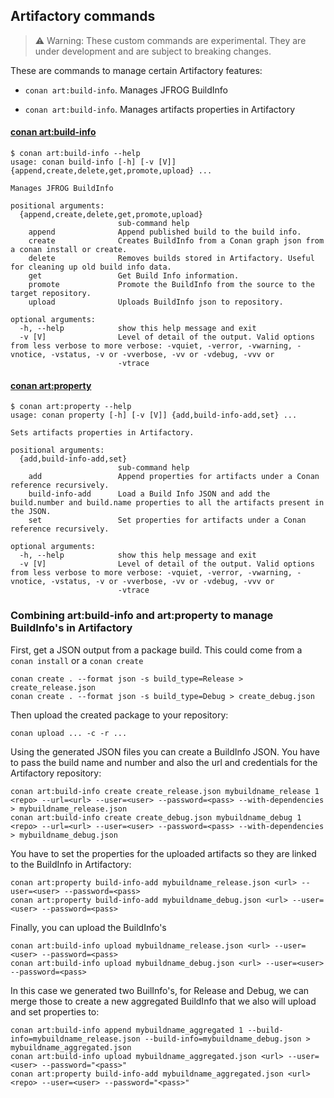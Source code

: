 ## Artifactory commands

> ⚠️ Warning: These custom commands are experimental. They are under development and are subject to breaking changes.

These are commands to manage certain Artifactory features:

- ``conan art:build-info``. Manages JFROG BuildInfo

- ``conan art:build-info``. Manages artifacts properties in Artifactory


#### [conan art:build-info](cmd_build_info.py)

```
$ conan art:build-info --help
usage: conan build-info [-h] [-v [V]] {append,create,delete,get,promote,upload} ...

Manages JFROG BuildInfo

positional arguments:
  {append,create,delete,get,promote,upload}
                        sub-command help
    append              Append published build to the build info.
    create              Creates BuildInfo from a Conan graph json from a conan install or create.
    delete              Removes builds stored in Artifactory. Useful for cleaning up old build info data.
    get                 Get Build Info information.
    promote             Promote the BuildInfo from the source to the target repository.
    upload              Uploads BuildInfo json to repository.

optional arguments:
  -h, --help            show this help message and exit
  -v [V]                Level of detail of the output. Valid options from less verbose to more verbose: -vquiet, -verror, -vwarning, -vnotice, -vstatus, -v or -vverbose, -vv or -vdebug, -vvv or
                        -vtrace
```

#### [conan art:property](cmd_property.py)

```
$ conan art:property --help  
usage: conan property [-h] [-v [V]] {add,build-info-add,set} ...

Sets artifacts properties in Artifactory.

positional arguments:
  {add,build-info-add,set}
                        sub-command help
    add                 Append properties for artifacts under a Conan reference recursively.
    build-info-add      Load a Build Info JSON and add the build.number and build.name properties to all the artifacts present in the JSON.
    set                 Set properties for artifacts under a Conan reference recursively.

optional arguments:
  -h, --help            show this help message and exit
  -v [V]                Level of detail of the output. Valid options from less verbose to more verbose: -vquiet, -verror, -vwarning, -vnotice, -vstatus, -v or -vverbose, -vv or -vdebug, -vvv or
                        -vtrace
```

### Combining art:build-info and art:property to manage BuildInfo's in Artifactory

First, get a JSON output from a package build. This could come from a ``conan install`` or a ``conan create``

```
conan create . --format json -s build_type=Release > create_release.json
conan create . --format json -s build_type=Debug > create_debug.json
```

Then upload the created package to your repository:

```
conan upload ... -c -r ...
```

Using the generated JSON files you can create a BuildInfo JSON. You have to pass the build
name and number and also the url and credentials for the Artifactory repository:

```
conan art:build-info create create_release.json mybuildname_release 1 <repo> --url=<url> --user=<user> --password=<pass> --with-dependencies > mybuildname_release.json
conan art:build-info create create_debug.json mybuildname_debug 1 <repo> --url=<url> --user=<user> --password=<pass> --with-dependencies > mybuildname_debug.json
```

You have to set the properties for the uploaded artifacts so they are linked to the BuildInfo in Artifactory:

```
conan art:property build-info-add mybuildname_release.json <url> --user=<user> --password=<pass>
conan art:property build-info-add mybuildname_debug.json <url> --user=<user> --password=<pass>
```

Finally, you can upload the BuildInfo's

```
conan art:build-info upload mybuildname_release.json <url> --user=<user> --password=<pass>
conan art:build-info upload mybuildname_debug.json <url> --user=<user> --password=<pass>
```

In this case we generated two BuilInfo's, for Release and Debug, we can merge those to
create a new aggregated BuildInfo that we also will upload and set properties to:

```
conan art:build-info append mybuildname_aggregated 1 --build-info=mybuildname_release.json --build-info=mybuildname_debug.json > mybuildname_aggregated.json
conan art:build-info upload mybuildname_aggregated.json <url> --user=<user> --password="<pass>"
conan art:property build-info-add mybuildname_aggregated.json <url> <repo> --user=<user> --password="<pass>"
```
